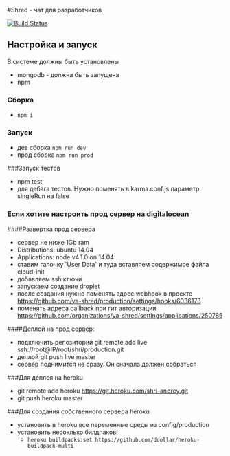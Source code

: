 #Shred - чат для разработчиков

[![Build Status](https://travis-ci.org/ya-shred/production.svg?branch=master)](https://travis-ci.org/ya-shred/production)

## Настройка и запуск
В системе должны быть установлены
- mongodb - должна быть запущена
- npm

### Сборка
- ``npm i``

### Запуск
- дев сборка ``npm run dev``
- прод сборка ``npm run prod``

###Запуск тестов
- npm test
- для дебага тестов. Нужно поменять в karma.conf.js параметр singleRun на false

### Если хотите настроить прод сервер на digitalocean
####Развертка прод сервера
- сервер не ниже 1Gb ram
- Distributions: ubuntu 14.04
- Applications: node v4.1.0 on 14.04
- ставим галочку 'User Data' и туда вставляем содержимое файла cloud-init
- добавляем ssh ключи
- запускаем создание droplet
- после создания нужно поменять адрес webhook в проекте https://github.com/ya-shred/production/settings/hooks/6036173
- поменять адреса callback при гит авторизации https://github.com/organizations/ya-shred/settings/applications/250785

####Деплой на прод сервер:
- подключить репозиторий git remote add live ssh://root@IP/root/shri/production.git
- деплой git push live master
- сервер поднимится не сразу. Он сначала должен собраться

###Для деплоя на heroku
- git remote add heroku https://git.heroku.com/shri-andrey.git
- git push heroku master

###Для создания собственного сервера heroku
 - установить в heroku все переменные среды из config/production
 - установить несоклько билдпаков:
   - ``heroku buildpacks:set https://github.com/ddollar/heroku-buildpack-multi``
